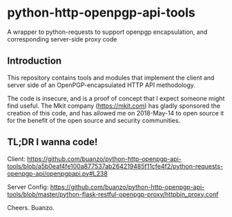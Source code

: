 # python-http-openpgp-api-tools
A wrapper to python-requests to support openpgp encapsulation, and corresponding server-side proxy code

## Introduction

This repository contains tools and modules that implement the client and
server side of an OpenPGP-encapsulated HTTP API methodology.

The code is insecure, and is a proof of concept that I expect someone might
find useful. The Mkit company (https://mkit.com) has gladly sponsored the
creation of this code, and has allowed me on 2018-May-14 to open source it
for the benefit of the open source and security communities.

## TL;DR I wanna code!

Client: https://github.com/buanzo/python-http-openpgp-api-tools/blob/a5b0eaf4fe100a877537ab264219485f11cfe4f2/python-requests-openpgp-api/openpgpapi.py#L238

Server Config: https://github.com/buanzo/python-http-openpgp-api-tools/blob/master/python-flask-restful-openpgp-proxy/httpbin_proxy.conf

Cheers.
Buanzo.
